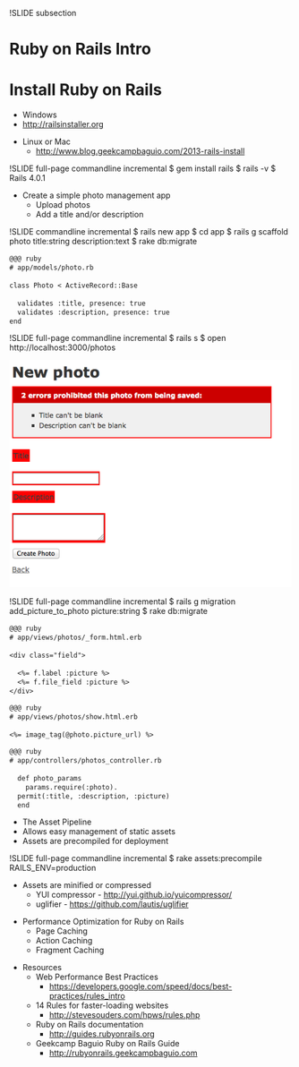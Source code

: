 !SLIDE subsection
# Ruby on Rails Intro

<!SLIDE title-slide transition=scrollUp>
# Install Ruby on Rails

<!SLIDE full-page bullets incremental transition=scrollUp>
* Windows
 * http://railsinstaller.org

<!SLIDE full-page bullets incremental transition=scrollUp>
* Linux or Mac
  * http://www.blog.geekcampbaguio.com/2013-rails-install

!SLIDE full-page commandline incremental
	$ gem install rails
	$ rails -v
	$ Rails 4.0.1

<!SLIDE full-page bullets incremental transition=scrollUp>
* Create a simple photo management app
  * Upload photos
  * Add a title and/or description

!SLIDE commandline incremental
	$ rails new app
	$ cd app
	$ rails g scaffold photo title:string description:text
	$ rake db:migrate

<!SLIDE full-page title-slide transition=scrollUp>
	@@@ ruby
	# app/models/photo.rb

	class Photo < ActiveRecord::Base

	  validates :title, presence: true
	  validates :description, presence: true
	end

!SLIDE full-page commandline incremental
	$ rails s
	$ open http://localhost:3000/photos

<!SLIDE full-page transition=scrollUp>
![Photo validation](photo_validation.png)

!SLIDE full-page commandline incremental
	$ rails g migration add_picture_to_photo picture:string
	$ rake db:migrate

<!SLIDE full-page title-slide transition=scrollUp>
	@@@ ruby
	# app/views/photos/_form.html.erb

	<div class="field">

	  <%= f.label :picture %>
	  <%= f.file_field :picture %>
	</div>

<!SLIDE full-page title-slide transition=scrollUp>
	@@@ ruby
	# app/views/photos/show.html.erb

	<%= image_tag(@photo.picture_url) %>

<!SLIDE full-page transition=scrollUp>
	@@@ ruby
	# app/controllers/photos_controller.rb

	  def photo_params
	    params.require(:photo).
      permit(:title, :description, :picture)
	  end

<!SLIDE full-page bullets incremental transition=scrollUp>
*  The Asset Pipeline
  * Allows easy management of static assets
  * Assets are precompiled for deployment

!SLIDE full-page commandline incremental
	$ rake assets:precompile RAILS_ENV=production

<!SLIDE full-page  bullets incremental transition=scrollUp>
* Assets are minified or compressed
  * YUI compressor - http://yui.github.io/yuicompressor/
  * uglifier - https://github.com/lautis/uglifier

<!SLIDE full-page bullets incremental transition=scrollUp>
* Performance Optimization for Ruby on Rails
  * Page Caching
  * Action Caching
  * Fragment Caching

<!SLIDE full-page bullets incremental transition=scrollUp>
* Resources
  * Web Performance Best Practices
    * https://developers.google.com/speed/docs/best-practices/rules_intro
  * 14 Rules for faster-loading websites
    * http://stevesouders.com/hpws/rules.php
  * Ruby on Rails documentation
    * http://guides.rubyonrails.org
  * Geekcamp Baguio Ruby on Rails Guide
    * http://rubyonrails.geekcampbaguio.com
